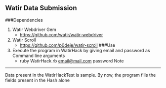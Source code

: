 ## Watir Data Submission
###Dependencies
1. Watir Webdriver Gem
	* https://github.com/watir/watir-webdriver
2. Watir Scroll 
	* https://github.com/p0deje/watir-scroll
###Use
1. Execute the program in WatirHack by giving email and password as Command line arguments
	* ruby WatirHack.rb email@mail.com password
Note
---------------------------------------
Data present in the WatirHackTest is sample. By now, the program fills the fields present in the Hash alone
